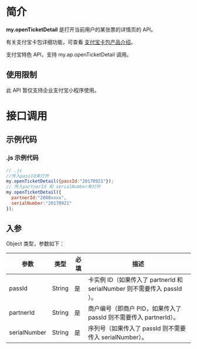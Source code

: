 # 简介
**my.openTicketDetail** 是打开当前用户的某张票的详情页的 API。

有关支付宝卡包详细功能，可查看 [支付宝卡包产品介绍](https://opendocs.alipay.com/open/199/105225)。

支付宝特色 API，支持 my.ap.openTicketDetail 调用。

## 使用限制
此 API 暂仅支持企业支付宝小程序使用。

# 接口调用

## 示例代码

### .js 示例代码
```javascript
// .js
//传入passId来打开
my.openTicketDetail({passId:"20170921"}); 
// 传入partnerId 和 serialNumber来打开
my.openTicketDetail({
  partnerId:"2088xxxx",
  serialNumber:"20170921"
});
```

## 入参
Object 类型，参数如下：

| **参数** | **类型** | **必填** | **描述** |
| --- | --- | --- | --- |
| passId | String | 是 | 卡实例 ID（如果传入了 partnerId 和 serialNumber 则不需要传入 passId ）。 |
| partnerId | String | 是 | 商户编号（即商户 PID，如果传入了 passId 则不需要传入 partnerId）。 |
| serialNumber | String | 是 | 序列号（如果传入了 passId 则不需要传入 serialNumber）。 |
